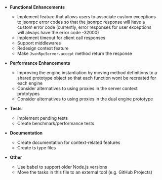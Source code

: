- **Functional Enhancements**
	- Implement feature that allows users to associate custom exceptions to jsonrpc error codes so that the jsonrpc
		response will have a custom error code
		(currently, error responses for user exceptions will always have the error code -32000)
	- Implement timeout for client call responses
	- Support middlewares
	- Redesign context feature
	- Make `JsonRpcServer.accept` method return the response

- **Performance Enhancements**
	- Improving the engine instantiation by moving method definitions to a shared prototype object so that each function
		wont be recreated for each engine
	- Consider alternatives to using proxies in the server context prototypes
	- Consider alternatives to using proxies in the dual engine prototype

- **Tests**
	- Implement pending tests
	- Create benchmark/performance tests

- **Documentation**
	- Create documentation for context-related features
	- Create ts type files

- **Other**
	- Use babel to support older Node.js versions
	- Move the tasks in this file to an external tool (e.g. GitHub Projects)
